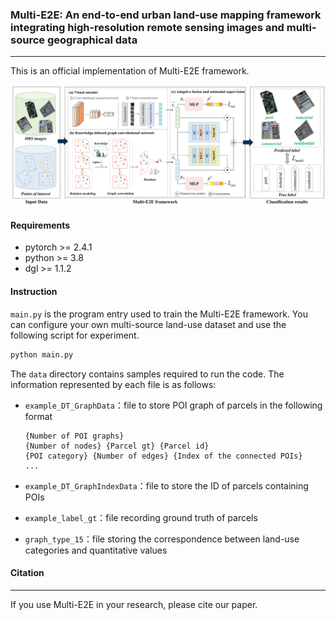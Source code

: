 ### Multi-E2E: An end-to-end urban land-use mapping framework integrating high-resolution remote sensing images and multi-source geographical data

------------

This is an official implementation of Multi-E2E framework.

![Multi-E2E_visual_encoder](assets/Multi-E2E_visual_encoder.png)

#### Requirements

- pytorch >= 2.4.1
- python >= 3.8
- dgl >= 1.1.2

#### Instruction

``main.py`` is the program entry used to train the Multi-E2E framework. You can configure your own multi-source land-use dataset and use the following script for experiment.

```python
python main.py
```

The ``data`` directory contains samples required to run the code. The information represented by each file is as follows: 

- ``example_DT_GraphData``：file to store POI graph of parcels in the following format

  ``````
  {Number of POI graphs}
  {Number of nodes} {Parcel gt} {Parcel id}
  {POI category} {Number of edges} {Index of the connected POIs}
  ...
  ``````

- ``example_DT_GraphIndexData``：file to store the ID of parcels containing POIs
- ``example_label_gt``：file recording ground truth of parcels
- ``graph_type_15``：file storing the correspondence between land-use categories and quantitative values

#### Citation

-------

If you use Multi-E2E in your research, please cite our paper.


